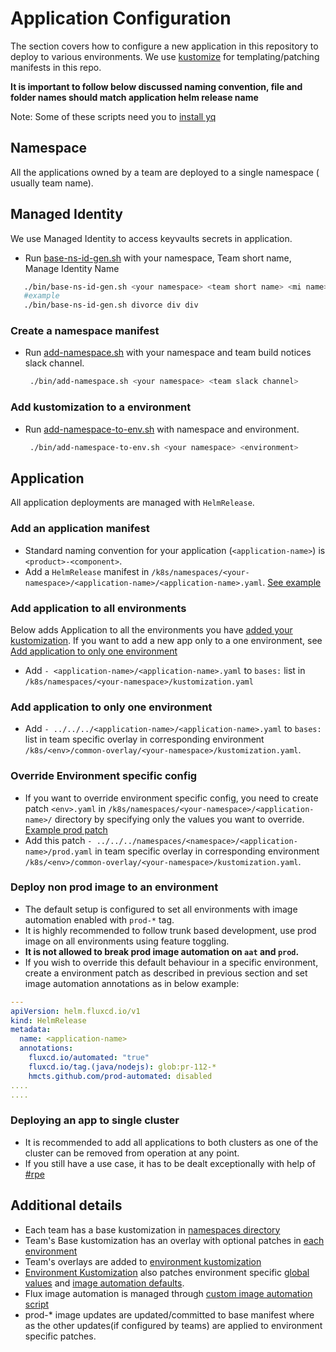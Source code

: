 # Application Configuration

The section covers how to configure a new application in this repository to deploy to various environments. We use [kustomize](https://github.com/kubernetes-sigs/kustomize) for templating/patching manifests in this repo. 

**It is important to follow below discussed naming convention, file and folder names should match application helm release name**

Note: Some of these scripts need you to [install yq](https://mikefarah.gitbook.io/yq/)

## Namespace

All the applications owned by a team are deployed to a single namespace ( usually team name).

## Managed Identity 

We use Managed Identity to access keyvaults secrets in application.

- Run [base-ns-id-gen.sh](/bin/base-ns-id-gen.sh) with your namespace, Team short name, Manage Identity Name

 ```bash
    ./bin/base-ns-id-gen.sh <your namespace> <team short name> <mi name>
    #example
    ./bin/base-ns-id-gen.sh divorce div div
   ```
 
### Create a namespace manifest

- Run [add-namespace.sh](/bin/add-namespace.sh) with your namespace and team build notices slack channel.
   ```bash
    ./bin/add-namespace.sh <your namespace> <team slack channel>
   ```
   
### Add kustomization to a environment

- Run [add-namespace-to-env.sh](/bin/add-namespace-to-env.sh) with namespace and environment.
   ```bash
    ./bin/add-namespace-to-env.sh <your namespace> <environment>
   ```

## Application

All application deployments are managed with `HelmRelease`.

### Add an application manifest

- Standard naming convention for your application (`<application-name>`) is `<product>-<component>`. 
- Add a `HelmRelease` manifest in `/k8s/namespaces/<your-namespace>/<application-name>/<application-name>.yaml`. [See example](/k8s/namespaces/rpe/draft-store-service/draft-store-service.yaml)


### Add application to all environments

Below adds Application to all the environments you have [added your kustomization](#Add-kustomization-to-a-environment). 
If you want to add a new app only to a one environment, see [Add application to only one environment](#Add-application-to-only-one-environment)

- Add `- <application-name>/<application-name>.yaml`  to `bases:` list in `/k8s/namespaces/<your-namespace>/kustomization.yaml`

### Add application to only one environment

- Add `- ../../../<application-name>/<application-name>.yaml`  to `bases:` list in team specific overlay in corresponding environment `/k8s/<env>/common-overlay/<your-namespace>/kustomization.yaml`.

### Override Environment specific config

- If you want to override environment specific config, you need to create patch `<env>.yaml` in `/k8s/namespaces/<your-namespace>/<application-name>/` directory by specifying only the values you want to override.
   [Example prod patch](/k8s/namespaces/rpe/draft-store-service/prod.yaml)
- Add this patch `- ../../../namespaces/<namespace>/<application-name>/prod.yaml` in team specific overlay in corresponding environment `/k8s/<env>/common-overlay/<your-namespace>/kustomization.yaml`.

### Deploy non prod image to an environment

- The default setup is configured to set all environments with image automation enabled with `prod-*` tag.
- It is highly recommended to follow trunk based development, use prod image on all environments using feature toggling.
- **It is not allowed to break prod image automation on `aat` and `prod`.**
- If you wish to override this default behaviour in a specific environment, create a environment patch as described in previous section and set image automation annotations as in below example: 
```yaml
---
apiVersion: helm.fluxcd.io/v1
kind: HelmRelease
metadata:
  name: <application-name>
  annotations:
    fluxcd.io/automated: "true"
    fluxcd.io/tag.(java/nodejs): glob:pr-112-*
    hmcts.github.com/prod-automated: disabled
....
....
```

### Deploying an app to single cluster

- It is recommended to add all applications to both clusters as one of the cluster can be removed from operation at any point. 
- If you still have a use case, it has to be dealt exceptionally with help of [#rpe](https://hmcts-reform.slack.com/archives/C8SR5CAMU)

## Additional details

- Each team has a base kustomization in [namespaces directory](/k8s/namespaces)
- Team's Base kustomization has an overlay with optional patches in [each environment](/k8s/prod/common-overlay/rpe)
- Team's overlays are added to [environment kustomization](/k8s/prod/common-overlay/kustomization.yaml)
- [Environment Kustomization](/k8s/prod/common-overlay/kustomization.yaml) also patches environment specific [global values](/k8s/prod/common-overlay/prod-helmrelease.yaml) and  [image automation defaults](/k8s/prod/common-overlay/automated-helmrelease.yaml).
- Flux image automation is managed through [custom image automation script](/k8s/scripts/container-update.sh)
- prod-* image updates are updated/committed to base manifest where as the other updates(if configured by teams) are applied to environment specific patches.